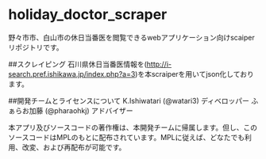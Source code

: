 # holiday_doctor_scraper
野々市市、白山市の休日当番医を閲覧できるwebアプリケーション向けscaiperリポジトリです。

##スクレイピング
石川県休日当番医情報を(http://i-search.pref.ishikawa.jp/index.php?a=3)を本scraiperを用いてjson化しております。

##開発チームとライセンスについて
K.Ishiwatari (@watari3) ディベロッパー
ふぁらお加藤 (@pharaohkj) アドバイザー

本アプリ及びソースコードの著作権は、本開発チームに帰属します。但し、このソースコードはMPLのもとに配布されています。MPLに従えば、どなたでも利用、改変、および再配布が可能です。

